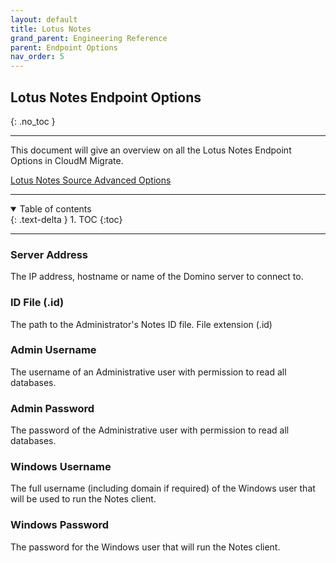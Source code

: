 ```yaml
---
layout: default
title: Lotus Notes
grand_parent: Engineering Reference
parent: Endpoint Options
nav_order: 5
---
```


## Lotus Notes Endpoint Options
{: .no_toc }

---
This document will give an overview on all the Lotus Notes Endpoint Options in CloudM Migrate. 

<a href="https://cloudm-migrate.github.io/documentation/Engineering-Reference/LotusNotesSourceAO.html">Lotus Notes Source Advanced Options</a>

---
<a name="top"></a>
<details open markdown="block">
  <summary>
    Table of contents
  </summary>
  {: .text-delta }
1. TOC
{:toc}
</details>

---
### Server Address

The IP address, hostname or name of the Domino server to connect to.

### ID File (.id)

The path to the Administrator's Notes ID file. File extension (.id)

### Admin Username

The username of an Administrative user with permission to read all databases.

### Admin Password

The password of the Administrative user with permission to read all databases.

### Windows Username

The full username (including domain if required) of the Windows user that will be used to run the Notes client.

### Windows Password

The password for the Windows user that will run the Notes client.



